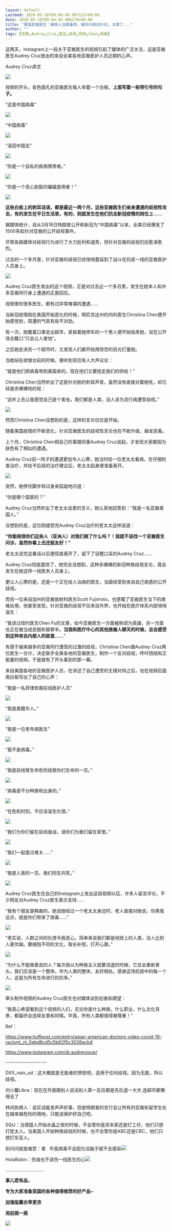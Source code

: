 ```yaml
---
layout: default
Lastmod: 2020-05-16T09:04:49.907122+00:00
date: 2020-05-16T09:04:49.906179+00:00
title: "美国亚裔医生：被病人当面羞辱，被同行疏远针对… 太难了..."
author: ""
tags: [亚裔,Audrey,Cruz,医生,歧视,视频,Chen,病毒]
---
```


这两天，Instagram上一段关于亚裔医生的视频引起了媒体的广泛关注，这是亚裔医生Audrey Cruz放出的来自全美各地亚裔医护人员近期的心声。

  

_Audrey Cruz医生_

![](https://images.weserv.nl/?url=https%3A//mmbiz.qpic.cn/mmbiz_jpg/ur8ldomcUprvSbOM4xnhFR0oK3iahyIh2YCvCLtntyGKDH9LHK4AIrkJYU9w5ZoEW6YST1NYeqSDAIBjuiadiaARA/640%3Fwx_fmt%3Djpeg)

  

视频的开头，各色面孔的亚裔医生每人举着一个白板，**上面写着一些带引号的句子。**

  

“这是中国病毒”

  

![](https://images.weserv.nl/?url=https%3A//mmbiz.qpic.cn/mmbiz_jpg/ur8ldomcUprvSbOM4xnhFR0oK3iahyIh22j130Wh46e62r1JXUN9picjcicjKsOEVlbGqQgFJN3tG0YarmCHQticaA/640%3Fwx_fmt%3Djpeg)

  

“中国病毒”  

  

![](https://images.weserv.nl/?url=https%3A//mmbiz.qpic.cn/mmbiz_jpg/ur8ldomcUprvSbOM4xnhFR0oK3iahyIh2ElFRDuMWowUia2op3DZjAiaibGJJmYRVPAZLXENdEuC7fTKZ4F5vicPpgw/640%3Fwx_fmt%3Djpeg)

  

“滚回中国去”

  

![](https://images.weserv.nl/?url=https%3A//mmbiz.qpic.cn/mmbiz_jpg/ur8ldomcUprvSbOM4xnhFR0oK3iahyIh2lGHO3B6aGiaYmRJm1ud8rScQ2pJotkBhZj0MomFia1Tb65BjHEpMvm7w/640%3Fwx_fmt%3Djpeg)

  

“你是一个自私的疾病携带者。”

  

![](https://images.weserv.nl/?url=https%3A//mmbiz.qpic.cn/mmbiz_jpg/ur8ldomcUprvSbOM4xnhFR0oK3iahyIh2kYl9JusEtgpBqPyolxibMxOlT4mPDbxWUeb7ay0lzp3HNpsW1WNibibXA/640%3Fwx_fmt%3Djpeg)

  

“你是一个恶心肮脏的蝙蝠食用者！”

  

![](https://images.weserv.nl/?url=https%3A//mmbiz.qpic.cn/mmbiz_jpg/ur8ldomcUprvSbOM4xnhFR0oK3iahyIh2aVTciaFDc5LXKTib8BeeCj5ytvFuPCibesrLYrVShVpibjib1pCmZ7Yloaw/640%3Fwx_fmt%3Djpeg)

  

**这些白板上的刺耳话语，都是最近一两个月，这些亚裔医生们亲身遭遇的歧视性攻击，有的发生在平日生活里，有的，则就发生在他们抗击新冠疫情的岗位上……**

  

  

据媒体统计，自从3月18日特朗普公开称新冠为“中国病毒”以来，全美已经爆发了1500多起针对亚裔的公开歧视事件。

尽管各路媒体对歧视行为进行了大力批判和谴责，但针对亚裔的歧视仍旧愈演愈烈。

  

过去的一个多月里，针对亚裔的歧视已经悄悄蔓延到了战斗在抗疫一线的亚裔医护人员身上。

  

![](https://images.weserv.nl/?url=https%3A//mmbiz.qpic.cn/mmbiz_jpg/ur8ldomcUprvSbOM4xnhFR0oK3iahyIh28gZYgDIHvroLmsMAn96mfR273hu3znibmcibzZbztYRbrsoyDfbC8XUQ/640%3Fwx_fmt%3Djpeg)

  

Audrey Cruz医生发出的这个视频，正是对过去近一个多月里，发生在她本人和许多亚裔同行身上遭遇的正面回应。

  

视频里的很多医生，都有过异常难堪的遭遇……

  

当新冠疫情刚在美国开始恶化的时候，明尼苏达州的内科医生Christina Chen便开始感觉到，周遭的气氛有些不对劲。

有一次，她戴着口罩走出超市，紧挨着她停车的一个男人便开始指责她，说在公开场合戴口“只会让人害怕”。

  

之后她走进另一个超市时，又发现人们都开始用惊恐的目光打量她。

当她站在收银台前的时候，便听到背后有人大声议论：

“就是他们把病毒带到美国来的，现在他们又要抢走我们的供给！”

  

Christina Chen当然听出了这是针对她的刺耳声音，虽然没有直接对着她吼，却已经是赤裸裸地的视：

“这听上去让我感觉自己是个害虫，我们都是人类，没人该为流行病遭受歧视。”

  

![](https://images.weserv.nl/?url=https%3A//mmbiz.qpic.cn/mmbiz_jpg/ur8ldomcUprvSbOM4xnhFR0oK3iahyIh2C58VDHdxjIe2vjd5JhM8G2aiciaHy1yA20ROw4wpjGiblOSQPrdQl05bQ/640%3Fwx_fmt%3Djpeg)

  

然而Christina Chen没想到的是，这样的言论仅仅是开始。

随着美国疫情的不断恶化，针对亚裔医生的歧视性言论也在不断升级，越发恶毒。

  

上个月，Christina Chen把自己的事跟同事Audrey Cruz说起，才发现大家都因为肤色有了相似的遭遇。

Audrey Cruz前一阵子的遭遇更加令人心寒，她当时给一位老太太看病，在仔细检查治疗，并给予后续的治疗建议后，老太太起身便准备离开。

  

![](https://images.weserv.nl/?url=https%3A//mmbiz.qpic.cn/mmbiz_jpg/ur8ldomcUprvSbOM4xnhFR0oK3iahyIh2BRXXffwjPHdsH4W4LsVEGHiaRMJMyVvKvyCe9icBHYrZdTwBibwRZicv5A/640%3Fwx_fmt%3Djpeg)

  

突然，她停住脚步转过身来狐疑地问道：

“你是哪个国家的？”

Audrey Cruz当然听出了老太太话里的含义，她认真地回答到：“我是一名亚裔美国人。”

没想到的是，这位刚接受完Audrey Cruz治疗的老太太这样说道：

**“你能相信你们这些人（亚洲人）对我们做了什么吗？！我就不该找一个亚裔医生问诊，虽然你看上去还挺友好！”**

老太太说完这番话以后便径直离开了，留下了目瞪口呆的Audrey Cruz……

  

Audrey Cruz彻底震惊了，她完全没想到，这种赤裸裸的新冠种族歧视言论，竟会发生在她这样一线医务人员身上。

更让人心寒的是，还是一个正在给人治病的医生，当面经受到来自自己病患的公开歧视。

  

而另一位来自加州的亚裔放射科医生Scott Fujimoto，也感慨了亚裔医生当下的艰难处境，他甚至发现，针对亚裔的歧视不仅来自外界，也开始在医疗体系内部悄悄滋生：

“我读过纽约医生Chen Fu的文章，如今亚裔医生一方面被称颂为英雄，另一方面也正在被当成恶棍和替罪羊。**当我和医疗中心的其他族裔人聊天的时候，总会感受到这种来自内部人的敌意……**”

  

有感于越来越多的亚裔同行遭受的过激的歧视，Christina Chen跟Audrey Cruz两位医生一合计，决定联手全美各地的亚裔医生，制作一个反对歧视，呼吁团结和正能量的视频。于是就有了开头看到的那一幕。

来自美国各地的亚裔医护人员，在讲述了自己遭受的无理对待之后，也在视频后面用白板写出了自己的心声：

“我是一名菲律宾裔前线医护人员”

  

![](https://images.weserv.nl/?url=https%3A//mmbiz.qpic.cn/mmbiz_jpg/ur8ldomcUprvSbOM4xnhFR0oK3iahyIh2jG7icxIKjxHB804I2l61XwmmV5Asqq9k0rjIocywQj6BX3KemyxlLug/640%3Fwx_fmt%3Djpeg)

  

“我是美籍华人。”

  

![](https://images.weserv.nl/?url=https%3A//mmbiz.qpic.cn/mmbiz_jpg/ur8ldomcUprvSbOM4xnhFR0oK3iahyIh2Rqm91aEw4bQxSIwuwHKsibianbl5icvJTooRx5zic055l1VQVicfGuRyTTQ/640%3Fwx_fmt%3Djpeg)

  

“我是一位老年病医生”

  

![](https://images.weserv.nl/?url=https%3A//mmbiz.qpic.cn/mmbiz_jpg/ur8ldomcUprvSbOM4xnhFR0oK3iahyIh2hHMMfdxIMrf6glrrvYdbyedsrAmgnMzrDErRAUnLv3ySHIh6EFnlvQ/640%3Fwx_fmt%3Djpeg)

  

“我不是病毒。”

  

![](https://images.weserv.nl/?url=https%3A//mmbiz.qpic.cn/mmbiz_jpg/ur8ldomcUprvSbOM4xnhFR0oK3iahyIh2s2lENxL9hRbeVq2habgysPwa2zUWW8EGaQExfsfQCgyZ6NibicF4Cy0Q/640%3Fwx_fmt%3Djpeg)

  

“我是前线冒生命危险拯救你们生命的一员。”

  

![](https://images.weserv.nl/?url=https%3A//mmbiz.qpic.cn/mmbiz_jpg/ur8ldomcUprvSbOM4xnhFR0oK3iahyIh2JdCQq9ToMutFPicznh2Z5VZpIOdv4cY1UVTczoZZcQq5pe9CaiapiaQcw/640%3Fwx_fmt%3Djpeg)

  

“病毒是不分种族和出身的。”

  

![](https://images.weserv.nl/?url=https%3A//mmbiz.qpic.cn/mmbiz_jpg/ur8ldomcUprvSbOM4xnhFR0oK3iahyIh2mYfeILUDbUL8hg4P0ibgMNwn3jicV7eFPkzNhZicjoP55sqvbUto2YfqA/640%3Fwx_fmt%3Djpeg)

  

“在危机时刻，不应该滋生仇恨。”

  

![](https://images.weserv.nl/?url=https%3A//mmbiz.qpic.cn/mmbiz_jpg/ur8ldomcUprvSbOM4xnhFR0oK3iahyIh2DsBUHkXrMvbE6uibxiavmwF8q9U6q2sLDiaqt7AUz9fIuR2txtbN3IaJQ/640%3Fwx_fmt%3Djpeg)

  

“我们为你们留在前线奋战，请你们为我们留在家里。”

  

![](https://images.weserv.nl/?url=https%3A//mmbiz.qpic.cn/mmbiz_jpg/ur8ldomcUprvSbOM4xnhFR0oK3iahyIh2ibyQ1mBic8dyecOwPPiaWjnI8XvP3ke4nJ7dr9pXYoAGjTYLm7cgv4ic2Q/640%3Fwx_fmt%3Djpeg)

  

“我们一起度过难关……”

  

![](https://images.weserv.nl/?url=https%3A//mmbiz.qpic.cn/mmbiz_jpg/ur8ldomcUprvSbOM4xnhFR0oK3iahyIh26yGB7Mkmx2nUEgicWianafBry5xYPmsTeWSNwFguDbEy75s3rWjKVMMQ/640%3Fwx_fmt%3Djpeg)

  

“我是人类的一员，我们同生共死。”

  

![](https://images.weserv.nl/?url=https%3A//mmbiz.qpic.cn/mmbiz_jpg/ur8ldomcUprvSbOM4xnhFR0oK3iahyIh2I3rNEujOpSmlELw2cv8OpD7ehC3DAZ9VohbwJJ7kKo3NTZU6yP8r7g/640%3Fwx_fmt%3Djpeg)

  

  

  

Audrey Cruz医生在自己的Instagram上发出这段视频以后，许多人留言评论，不少网友对Audrey Cruz医生表示支持……

“我有个朋友是韩裔的，她说她经过一个老太太身边时，老人直接对她说，你离我远点，就是你们带来了病毒……”

![](https://images.weserv.nl/?url=https%3A//mmbiz.qpic.cn/mmbiz_jpg/ur8ldomcUprvSbOM4xnhFR0oK3iahyIh2I8KTEFmMlPqH06icZCvUyeULFlp3gzdMicU2ficFrrf0qI1ia905kPkbhw/640%3Fwx_fmt%3Djpeg)

  

“老实说，人群之间的仇恨令我恶心。简单来说我们都是地球上的人类，没人比别人更优越。要拥抱不同的文化，取长补短，打开心扉。”

![](https://images.weserv.nl/?url=https%3A//mmbiz.qpic.cn/mmbiz_jpg/ur8ldomcUprvSbOM4xnhFR0oK3iahyIh2zuXiafzuRhZyDQ06ibG28F83XxCpgwtBX7NZLB8zHdp6XBfXyflMZEtQ/640%3Fwx_fmt%3Djpeg)

  

“为什么不能做善良的人？每次我以为种族主义就要消退的时候，它总会重新冒头。我们应该是一个整体，作为人类的整体，友好相处。感谢这场抗疫中的每一个人，这是为所有生命进行的抗争。”

![](https://images.weserv.nl/?url=https%3A//mmbiz.qpic.cn/mmbiz_jpg/ur8ldomcUprvSbOM4xnhFR0oK3iahyIh2lm9AiaLWtwYN1LaEEOmx8trAno7jVGqFj81YO9WtpoKb4G4gecZum6w/640%3Fwx_fmt%3Djpeg)

  

  

牵头制作视频的Audrey Cruz医生也对媒体谈到初衷和期望：

“我真心希望看到这个视频的人们，无论你是什么种族，什么职业，什么文化背景，都最终会选择友善和同情。毕竟，所有人类都值得被尊重！”

  

  

  

Ref：

https://www.huffpost.com/entry/asian-american-doctors-video-covid-19-racism\_n\_5ebd8cd5c5b62f5c3026ecb4

https://www.instagram.com/dr.audreyxsue/

\--------------------

DXX\_naix\_ud：这大概就是无能者的愤怒吧，适用于任何歧视。因为无能，所以歧视。

  

刘小馨Libra：现在在外面跟别人说话别人第一反应都是先后退一大步,连超市都懒得去了

  

林间执棋人：说实话能发声声好事，但是特朗普的言行会让所有的亚裔和留学生处在越来越危险的境地，只能说保护好自己吧。

  

SQIJ：当德国人开始水晶之夜的时候，不会管你是资本家还是打工仔，他们只想打犹太人。当美国人开始种族歧视的时候，也不会管你是ABC还是CBC，他们只想打东亚人。

  

别问问就是难受：害   毕竟病毒不会因为没脑子就不去感染![](https://images.weserv.nl/?url=https%3A//mmbiz.qpic.cn/mmbiz_png/ur8ldomcUprvSbOM4xnhFR0oK3iahyIh2aGfic7enfJAO3Wmdeg8dXLk4HeSpx66ScbfzZAWQuggAunniaJwkeSgg/640%3Fwx_fmt%3Dpng)

  

HolaRobin：伤谁也不该伤一线医生的心![](https://images.weserv.nl/?url=https%3A//mmbiz.qpic.cn/mmbiz_png/ur8ldomcUprvSbOM4xnhFR0oK3iahyIh2CL6YEavBmsr95JAv9cicr90Z1icdEQXS2iaZARdt5MiarxlicvIxhxFgmXw/640%3Fwx_fmt%3Dpng)

  

…………………………  

  

**事儿君有品，**

**专为大家准备英国的各种值得推荐的好产品~**

**加强版薰衣草更浓**

**用前摇一摇**

![](https://images.weserv.nl/?url=https%3A//mmbiz.qpic.cn/mmbiz/ur8ldomcUppRsAql3LYeyM1RGXMmhpU9Isb7x4mH40P1wZFrTibD9huouRd0sBLje0DzB5GpDkjVBsicWGKoAmuQ/640%3Fwx_fmt%3Djpeg)

